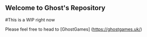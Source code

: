 ## Welcome to Ghost's Repository
#This is a WIP right now

Please feel free to head to [GhostGames] (https://ghostgames.uk/)
